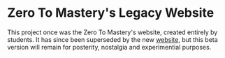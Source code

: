 # Zero To Mastery's Legacy Website
This project once was the Zero To Mastery's website, created entirely by students. It has since been superseded by the new [website](https://zerotomastery.io/?utm_source=github&utm_medium=zero-to-mastery-website), but this beta version will remain for posterity, nostalgia and experimential purposes. 
